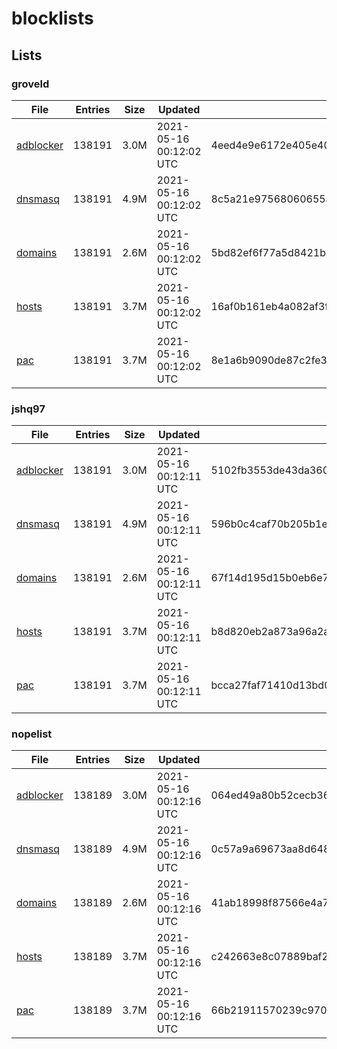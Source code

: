 # blocklists

## Lists

### groveld

|File|Entries|Size|Updated|Hash|
|-|-|-|-|-|
|[adblocker](https://raw.githubusercontent.com/groveld/blocklists/lists/groveld/adblocker.txt)|138191|3.0M|2021-05-16 00:12:02 UTC|4eed4e9e6172e405e4092d88c7ec7e0eaee72e5d6a4b377837e46dc2df204c20|
|[dnsmasq](https://raw.githubusercontent.com/groveld/blocklists/lists/groveld/dnsmasq.txt)|138191|4.9M|2021-05-16 00:12:02 UTC|8c5a21e97568060655a8a8e621d81db3a8fdc60585b18b268ab5ef8602489a97|
|[domains](https://raw.githubusercontent.com/groveld/blocklists/lists/groveld/domains.txt)|138191|2.6M|2021-05-16 00:12:02 UTC|5bd82ef6f77a5d8421b64eee65ed523134fda63f229bb697e67c187e171b9a00|
|[hosts](https://raw.githubusercontent.com/groveld/blocklists/lists/groveld/hosts.txt)|138191|3.7M|2021-05-16 00:12:02 UTC|16af0b161eb4a082af3f3d36166e2d5c0533a6617c88b0b8713d6bbd7b8ef93a|
|[pac](https://raw.githubusercontent.com/groveld/blocklists/lists/groveld/pac.txt)|138191|3.7M|2021-05-16 00:12:02 UTC|8e1a6b9090de87c2fe35c06db61d667f6caadf7a59c26a66c4a58644af8d2837|

### jshq97

|File|Entries|Size|Updated|Hash|
|-|-|-|-|-|
|[adblocker](https://raw.githubusercontent.com/groveld/blocklists/lists/jshq97/adblocker.txt)|138191|3.0M|2021-05-16 00:12:11 UTC|5102fb3553de43da360455b768f93681537d650697ab655b88f7d8dcef69d07d|
|[dnsmasq](https://raw.githubusercontent.com/groveld/blocklists/lists/jshq97/dnsmasq.txt)|138191|4.9M|2021-05-16 00:12:11 UTC|596b0c4caf70b205b1e7dd35db4dce2179421994f97703292681cdfcd6bfac83|
|[domains](https://raw.githubusercontent.com/groveld/blocklists/lists/jshq97/domains.txt)|138191|2.6M|2021-05-16 00:12:11 UTC|67f14d195d15b0eb6e7192363a20439f910157898a63430e71fff708ec5976e7|
|[hosts](https://raw.githubusercontent.com/groveld/blocklists/lists/jshq97/hosts.txt)|138191|3.7M|2021-05-16 00:12:11 UTC|b8d820eb2a873a96a2ab25c6c734f648bd5627553c0148917d0706af00998dc8|
|[pac](https://raw.githubusercontent.com/groveld/blocklists/lists/jshq97/pac.txt)|138191|3.7M|2021-05-16 00:12:11 UTC|bcca27faf71410d13bd049cec79ef7472d689e8904f9573ed43714cdecbe5fda|

### nopelist

|File|Entries|Size|Updated|Hash|
|-|-|-|-|-|
|[adblocker](https://raw.githubusercontent.com/groveld/blocklists/lists/nopelist/adblocker.txt)|138189|3.0M|2021-05-16 00:12:16 UTC|064ed49a80b52cecb3629e5ee5da995cb13ef26ffaa391af593fb75b6e7a0008|
|[dnsmasq](https://raw.githubusercontent.com/groveld/blocklists/lists/nopelist/dnsmasq.txt)|138189|4.9M|2021-05-16 00:12:16 UTC|0c57a9a69673aa8d64893e361f82e2d49c4ec88845b1a832b4e71b934f12d23d|
|[domains](https://raw.githubusercontent.com/groveld/blocklists/lists/nopelist/domains.txt)|138189|2.6M|2021-05-16 00:12:16 UTC|41ab18998f87566e4a76d3d25f0a6aa2daf7fc45a979cd3111bc087d0001c770|
|[hosts](https://raw.githubusercontent.com/groveld/blocklists/lists/nopelist/hosts.txt)|138189|3.7M|2021-05-16 00:12:16 UTC|c242663e8c07889baf2628a734988fd10cb5d38aabffcf2ed7aa16c992e39d19|
|[pac](https://raw.githubusercontent.com/groveld/blocklists/lists/nopelist/pac.txt)|138189|3.7M|2021-05-16 00:12:16 UTC|66b21911570239c97029776759c4bfdaeebd8d1f40903879f8f8c7c0aaceb2de|
